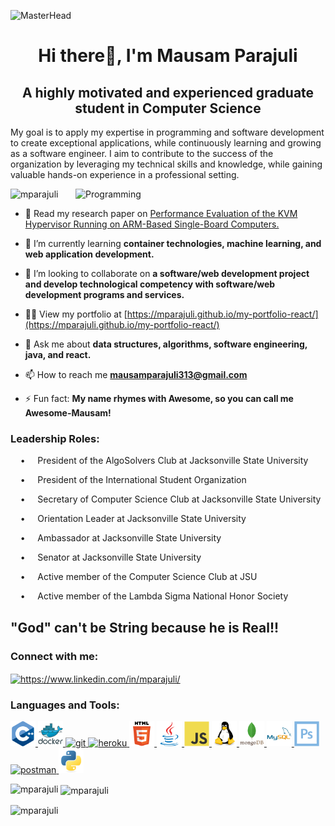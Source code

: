 ![MasterHead](https://chkskills.com/wp-content/uploads/2020/04/PNC-Animated-Banners.gif)
<h1 align="center">Hi there👋, I'm Mausam Parajuli</h1>
<h2 align="center">A highly motivated and experienced graduate student in Computer Science</h2>
<p>My goal is to apply my expertise in programming and software development to create exceptional applications, while continuously learning and growing as a software engineer. I aim to contribute to the success of the organization by leveraging my technical skills and knowledge, while gaining valuable hands-on experience in a professional setting.</p>

<img align="right" alt="Programming" width="400" src="https://media.tenor.com/NOYF3f82b_gAAAAC/programmer.gif">

<p align="left"> <img src="https://komarev.com/ghpvc/?username=mparajuli&label=Profile%20views&color=0e75b6&style=flat" alt="mparajuli" /> </p>

- 🔭 Read my research paper on <a href="https://aircconline.com/abstract/ijcnc/v15n2/15223cnc08.html" target="_blank">Performance Evaluation of the KVM Hypervisor Running on ARM-Based Single-Board Computers.</a>

- 🌱 I’m currently learning **container technologies, machine learning, and web application development.**

- 👯 I’m looking to collaborate on **a software/web development project and develop technological competency with software/web development programs and services.**

- 👨‍💻 View my portfolio at [https://mparajuli.github.io/my-portfolio-react/](https://mparajuli.github.io/my-portfolio-react/)

- 💬 Ask me about **data structures, algorithms, software engineering, java, and react.**

- 📫 How to reach me **mausamparajuli313@gmail.com**

- ⚡ Fun fact: **My name rhymes with Awesome, so you can call me Awesome-Mausam!**

<h3>Leadership Roles:</h3>
<p>&nbsp&nbsp&nbsp&nbsp&bull;&nbsp&nbsp&nbsp&nbsp&nbspPresident of the AlgoSolvers Club at Jacksonville State University</p>
<p>&nbsp&nbsp&nbsp&nbsp&bull;&nbsp&nbsp&nbsp&nbsp&nbspPresident of the International Student Organization</p>
<p>&nbsp&nbsp&nbsp&nbsp&bull;&nbsp&nbsp&nbsp&nbsp&nbspSecretary of Computer Science Club at Jacksonville State University</p>
<p>&nbsp&nbsp&nbsp&nbsp&bull;&nbsp&nbsp&nbsp&nbsp&nbspOrientation Leader at Jacksonville State University</p>
<p>&nbsp&nbsp&nbsp&nbsp&bull;&nbsp&nbsp&nbsp&nbsp&nbspAmbassador at Jacksonville State University</p>
<p>&nbsp&nbsp&nbsp&nbsp&bull;&nbsp&nbsp&nbsp&nbsp&nbspSenator at Jacksonville State University</p>
<p>&nbsp&nbsp&nbsp&nbsp&bull;&nbsp&nbsp&nbsp&nbsp&nbspActive member of the Computer Science Club at JSU</p>
<p>&nbsp&nbsp&nbsp&nbsp&bull;&nbsp&nbsp&nbsp&nbsp&nbspActive member of the Lambda Sigma National Honor Society</p>
 
 <h2>"God" can't be String because he is Real!!</h2>

<h3 align="left">Connect with me:</h3>
<p align="left">
<a href="https://linkedin.com/in/https://www.linkedin.com/in/mparajuli/" target="blank"><img align="center" src="https://raw.githubusercontent.com/rahuldkjain/github-profile-readme-generator/master/src/images/icons/Social/linked-in-alt.svg" alt="https://www.linkedin.com/in/mparajuli/" height="30" width="40" /></a>
</p>

<h3 align="left">Languages and Tools:</h3>
<p align="left"> <a href="https://www.w3schools.com/cpp/" target="_blank" rel="noreferrer"> <img src="https://raw.githubusercontent.com/devicons/devicon/master/icons/cplusplus/cplusplus-original.svg" alt="cplusplus" width="40" height="40"/> </a> <a href="https://www.docker.com/" target="_blank" rel="noreferrer"> <img src="https://raw.githubusercontent.com/devicons/devicon/master/icons/docker/docker-original-wordmark.svg" alt="docker" width="40" height="40"/> </a> <a href="https://git-scm.com/" target="_blank" rel="noreferrer"> <img src="https://www.vectorlogo.zone/logos/git-scm/git-scm-icon.svg" alt="git" width="40" height="40"/> </a> <a href="https://heroku.com" target="_blank" rel="noreferrer"> <img src="https://www.vectorlogo.zone/logos/heroku/heroku-icon.svg" alt="heroku" width="40" height="40"/> </a> <a href="https://www.w3.org/html/" target="_blank" rel="noreferrer"> <img src="https://raw.githubusercontent.com/devicons/devicon/master/icons/html5/html5-original-wordmark.svg" alt="html5" width="40" height="40"/> </a> <a href="https://www.java.com" target="_blank" rel="noreferrer"> <img src="https://raw.githubusercontent.com/devicons/devicon/master/icons/java/java-original.svg" alt="java" width="40" height="40"/> </a> <a href="https://developer.mozilla.org/en-US/docs/Web/JavaScript" target="_blank" rel="noreferrer"> <img src="https://raw.githubusercontent.com/devicons/devicon/master/icons/javascript/javascript-original.svg" alt="javascript" width="40" height="40"/> </a> <a href="https://www.linux.org/" target="_blank" rel="noreferrer"> <img src="https://raw.githubusercontent.com/devicons/devicon/master/icons/linux/linux-original.svg" alt="linux" width="40" height="40"/> </a> <a href="https://www.mongodb.com/" target="_blank" rel="noreferrer"> <img src="https://raw.githubusercontent.com/devicons/devicon/master/icons/mongodb/mongodb-original-wordmark.svg" alt="mongodb" width="40" height="40"/> </a> <a href="https://www.mysql.com/" target="_blank" rel="noreferrer"> <img src="https://raw.githubusercontent.com/devicons/devicon/master/icons/mysql/mysql-original-wordmark.svg" alt="mysql" width="40" height="40"/> </a> <a href="https://www.photoshop.com/en" target="_blank" rel="noreferrer"> <img src="https://raw.githubusercontent.com/devicons/devicon/master/icons/photoshop/photoshop-line.svg" alt="photoshop" width="40" height="40"/> </a> <a href="https://postman.com" target="_blank" rel="noreferrer"> <img src="https://www.vectorlogo.zone/logos/getpostman/getpostman-icon.svg" alt="postman" width="40" height="40"/> </a> <a href="https://www.python.org" target="_blank" rel="noreferrer"> <img src="https://raw.githubusercontent.com/devicons/devicon/master/icons/python/python-original.svg" alt="python" width="40" height="40"/> </a> </p>

<p><img align="left" src="https://github-readme-stats.vercel.app/api/top-langs?username=mparajuli&show_icons=true&locale=en&layout=compact" alt="mparajuli" /></p>

<p>&nbsp;<img align="center" src="https://github-readme-stats.vercel.app/api?username=mparajuli&show_icons=true&locale=en" alt="mparajuli" /></p>

<p><img align="center" src="https://github-readme-streak-stats.herokuapp.com/?user=mparajuli&" alt="mparajuli" /></p>
